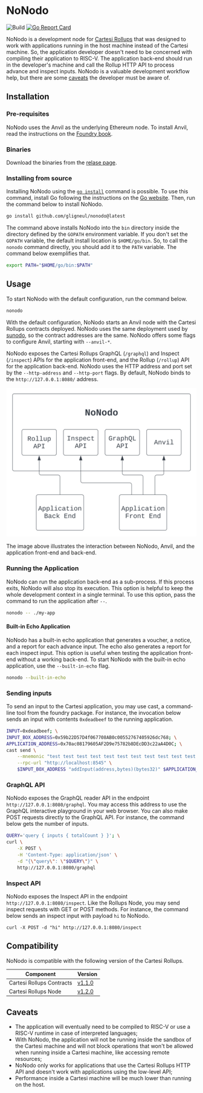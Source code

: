 # NoNodo

![Build](https://github.com/gligneul/nonodo/actions/workflows/build.yaml/badge.svg)
[![Go Report Card](https://goreportcard.com/badge/github.com/gligneul/nonodo)](https://goreportcard.com/report/github.com/gligneul/nonodo)

NoNodo is a development node for [Cartesi Rollups](https://docs.cartesi.io/cartesi-rollups/) that was designed to work with applications running in the host machine instead of the Cartesi machine.
So, the application developer doesn't need to be concerned with compiling their application to RISC-V.
The application back-end should run in the developer's machine and call the Rollup HTTP API to process advance and inspect inputs.
NoNodo is a valuable development workflow help, but there are some [caveats](#caveats) the developer must be aware of.

## Installation

### Pre-requisites

NoNodo uses the Anvil as the underlying Ethereum node.
To install Anvil, read the instructions on the [Foundry book](https://book.getfoundry.sh/getting-started/installation).

### Binaries

Download the binaries from the [relase page](https://github.com/gligneul/nonodo/releases).

### Installing from source

Installing NoNodo using the [`go install`](https://go.dev/ref/mod#go-install) command is possible.
To use this command, install Go following the instructions on the [Go website](https://go.dev/doc/install).
Then, run the command below to install NoNodo.

```sh
go install github.com/gligneul/nonodo@latest
```

The command above installs NoNodo into the `bin` directory inside the directory defined by the `GOPATH` environment variable.
If you don't set the `GOPATH` variable, the default install location is `$HOME/go/bin`.
So, to call the `nonodo` command directly, you should add it to the `PATH` variable.
The command below exemplifies that.

```sh
export PATH="$HOME/go/bin:$PATH"
```

## Usage

To start NoNodo with the default configuration, run the command below.

```sh
nonodo
```

With the default configuration, NoNodo starts an Anvil node with the Cartesi Rollups contracts deployed.
NoNodo uses the same deployment used by [sunodo](https://docs.sunodo.io/), so the contract addresses are the same.
NoNodo offers some flags to configure Anvil, starting with `--anvil-*`.

NoNodo exposes the Cartesi Rollups GraphQL (`/graphql`) and Inspect (`/inspect`) APIs for the application front-end, and the Rollup (`/rollup`) API for the application back-end.
NoNodo uses the HTTP address and port set by the `--http-address` and `--http-port` flags.
By default, NoNodo binds to the `http://127.0.0.1:8080/` address.

![NoNodo Architecture](./docs/nonodo.svg)

The image above illustrates the interaction between NoNodo, Anvil, and the application front-end and back-end.

### Running the Application

NoNodo can run the application back-end as a sub-process.
If this process exits, NoNodo will also stop its execution.
This option is helpful to keep the whole development context in a single terminal.
To use this option, pass the command to run the application after `--`.

```sh
nonodo -- ./my-app
```

#### Built-in Echo Application

NoNodo has a built-in echo application that generates a voucher, a notice, and a report for each advance input.
The echo also generates a report for each inspect input.
This option is useful when testing the application front-end without a working back-end.
To start NoNodo with the built-in echo application, use the `--built-in-echo` flag.

```sh
nonodo --built-in-echo
```

### Sending inputs

To send an input to the Cartesi application, you may use cast, a command-line tool from the foundry
package. For instance, the invocation below sends an input with contents `0xdeadbeef` to the running
application.

```sh
INPUT=0xdeadbeef; \
INPUT_BOX_ADDRESS=0x59b22D57D4f067708AB0c00552767405926dc768; \
APPLICATION_ADDRESS=0x70ac08179605AF2D9e75782b8DEcDD3c22aA4D0C; \
cast send \
    --mnemonic "test test test test test test test test test test test junk" \
    --rpc-url "http://localhost:8545" \
    $INPUT_BOX_ADDRESS "addInput(address,bytes)(bytes32)" $APPLICATION_ADDRESS $INPUT
```

### GraphQL API

NoNodo exposes the GraphQL reader API in the endpoint `http://127.0.0.1:8080/graphql`.
You may access this address to use the GraphQL interactive playground in your web browser.
You can also make POST requests directly to the GraphQL API.
For instance, the command below gets the number of inputs.

```sh
QUERY='query { inputs { totalCount } }'; \
curl \
    -X POST \
    -H 'Content-Type: application/json' \
    -d "{\"query\": \"$QUERY\"}" \
    http://127.0.0.1:8080/graphql
```

### Inspect API

NoNodo exposes the Inspect API in the endpoint `http://127.0.0.1:8080/inspect`.
Like the Rollups Node, you may send inspect requests with GET or POST methods.
For instance, the command below sends an inspect input with payload `hi` to NoNodo.

```
curl -X POST -d "hi" http://127.0.0.1:8080/inspect
```

## Compatibility

NoNodo is compatible with the following version of the Cartesi Rollups.

| Component | Version |
|---|---|
| Cartesi Rollups Contracts | [v1.1.0](https://github.com/cartesi/rollups-contracts/releases/tag/v1.1.0) |
| Cartesi Rollups Node | [v1.2.0](https://github.com/cartesi/rollups-node/releases/tag/v1.2.0) |

## Caveats

- The application will eventually need to be compiled to RISC-V or use a RISC-V runtime in case of interpreted languages;
- With NoNodo, the application will not be running inside the sandbox of the Cartesi machine and will not block operations that won't be allowed when running inside a Cartesi machine, like accessing remote resources;
- NoNodo only works for applications that use the Cartesi Rollups HTTP API and doesn't work with applications using the low-level API;
- Performance inside a Cartesi machine will be much lower than running on the host.

